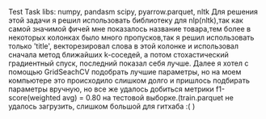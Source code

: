 Test Task 
libs: numpy, pandasm scipy, pyarrow.parquet, nltk
Для решения этой задачи я решил использовать библиотеку для nlp(nltk),так как самой значимой фичей мне показалось название товара,тем более в некоторых колонках было много пропусков,так я решил использовать только 'title', векторезировал слова в этой колонке и использовал сначала метод ближайших k-соседей, а потом стохастический градиентный спуск, последний показал себя лучше. 
Далее я хотел с помощью GridSeachCV подобрать лучшие параметры, но на моем компьютере это происходило слишком долго и пришлось подбирать параметры вручную, но все же удалось добиться метрики f1-score(weighted avg) = 0.80 на тестовой выборке.(train.parquet не удалось загрузить, слишком большой для гитхаба :( )
